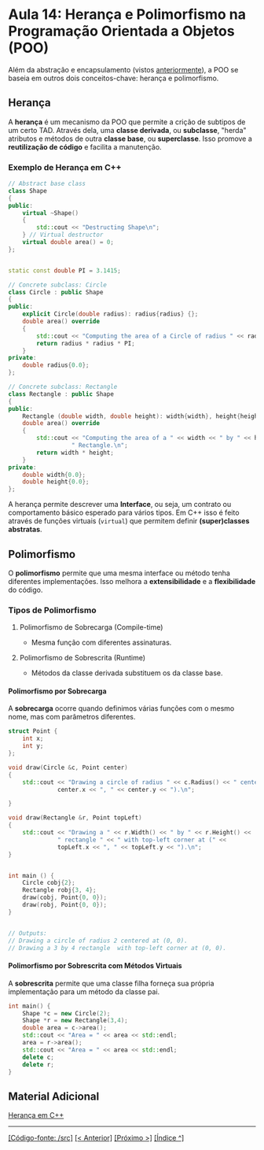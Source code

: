# Aula 14: Herança e Polimorfismo na Programação Orientada a Objetos (POO)  

Além da abstração e encapsulamento (vistos [anteriormente](../aula10/aula10.md)), a POO se baseia em outros dois conceitos-chave: herança e polimorfismo.


## Herança  

A **herança** é um mecanismo da POO que permite a crição de subtipos de um certo TAD. Através dela, uma **classe derivada**, ou **subclasse**, "herda" atributos e métodos de outra **classe base**, ou **superclasse**. Isso promove a **reutilização de código** e facilita a manutenção.  


### Exemplo de Herança em C++

```cpp
// Abstract base class
class Shape
{
public:
	virtual ~Shape()
	{
		std::cout << "Destructing Shape\n";
	} // Virtual destructor
	virtual double area() = 0;
};


static const double PI = 3.1415;

// Concrete subclass: Circle
class Circle : public Shape
{
public:
	explicit Circle(double radius): radius{radius} {};
	double area() override
	{
		std::cout << "Computing the area of a Circle of radius " << radius << "\n";
		return radius * radius * PI;
	}
private:
	double radius{0.0};
};

// Concrete subclass: Rectangle
class Rectangle : public Shape
{
public:
	Rectangle (double width, double height): width{width}, height{height} {}
	double area() override
	{
		std::cout << "Computing the area of a " << width << " by " << height <<
		          " Rectangle.\n";
		return width * height;
	}
private:
	double width{0.0};
	double height{0.0};
};
```

A herança permite descrever uma **Interface**, ou seja, um contrato ou comportamento básico esperado para vários tipos. Em C++ isso é feito através de funções virtuais (`virtual`) que permitem definir **(super)classes abstratas**.


## Polimorfismo  

O **polimorfismo** permite que uma mesma interface ou método tenha diferentes implementações. Isso melhora a **extensibilidade** e a **flexibilidade** do código.  

### Tipos de Polimorfismo

1. Polimorfismo de Sobrecarga (Compile-time)
   - Mesma função com diferentes assinaturas.
   
2. Polimorfismo de Sobrescrita (Runtime)
   - Métodos da classe derivada substituem os da classe base.


#### Polimorfismo por Sobrecarga

A **sobrecarga** ocorre quando definimos várias funções com o mesmo nome, mas com parâmetros diferentes.

```cpp
struct Point {
	int x;
	int y;
};

void draw(Circle &c, Point center)
{
	std::cout << "Drawing a circle of radius " << c.Radius() << " centered at (" <<
	          center.x << ", " << center.y << ").\n";

}

void draw(Rectangle &r, Point topLeft)
{
	std::cout << "Drawing a " << r.Width() << " by " << r.Height() <<
	          " rectangle " << " with top-left corner at (" <<
	          topLeft.x << ", " << topLeft.y << ").\n";
}


int main () {
	Circle cobj{2};
	Rectangle robj{3, 4};
	draw(cobj, Point{0, 0});
	draw(robj, Point{0, 0});
}


// Outputs:
// Drawing a circle of radius 2 centered at (0, 0).
// Drawing a 3 by 4 rectangle  with top-left corner at (0, 0).

```

#### Polimorfismo por Sobrescrita com Métodos Virtuais

A **sobrescrita** permite que uma classe filha forneça sua própria implementação para um método da classe pai.  

```cpp
int main() {
    Shape *c = new Circle(2);
    Shape *r = new Rectangle(3,4);
    double area = c->area();
    std::cout << "Area = " << area << std::endl;
    area = r->area();
    std::cout << "Area = " << area << std::endl;
    delete c;
    delete r;
}
```

## Material Adicional

[Herança em C++](../../cpp/1_19_inheritance_idx.md)

___
[[Código-fonte: /src]](./src)   [[< Anterior]](../aula13/aula13.md) [[Próximo >]](../aula15/aula15.md)  [[Índice ^]](../index.md)


